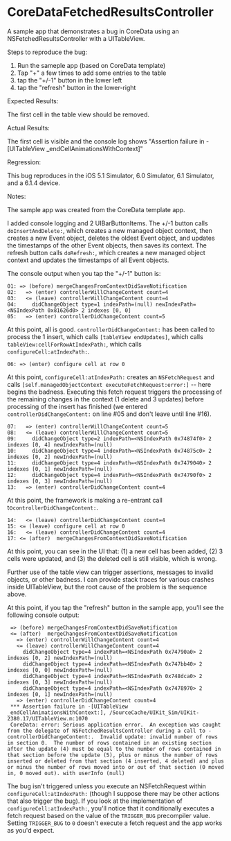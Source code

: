 CoreDataFetchedResultsController
================================

A sample app that demonstrates a bug in CoreData using an NSFetchedResultsController with a UITableView.

Steps to reproduce the bug:

1. Run the sameple app (based on CoreData template)
1. Tap "+" a few times to add some entries to the table
1. tap the "+/-1" button in the lower left
1. tap the "refresh" button in the lower-right

Expected Results:

The first cell in the table view should be removed.

Actual Results:

The first cell is visible and the console log shows "Assertion failure in -[UITableView _endCellAnimationsWithContext]"

Regression:

This bug reproduces in the iOS 5.1 Simulator, 6.0 Simulator, 6.1 Simulator, and a 6.1.4 device.

Notes:

The sample app was created from the CoreData template app.

I added console logging and 2 UIBarButtonItems. The +/-1 button calls `doInsertAndDelete:`, which creates a new managed object context, then creates a new Event object, deletes the oldest Event object, and updates the timestamps of the other Event objects, then saves its context. The refresh button calls `doRefresh:`, which creates a new managed object context and updates the timestamps of all Event objects.

The console output when you tap the "+/-1" button is:

    01: => (before) mergeChangesFromContextDidSaveNotification
    02:   => (enter) controllerWillChangeContent count=4
    03:   <= (leave) controllerWillChangeContent count=4
    04:     didChangeObject type=1 indexPath=(null) newIndexPath=<NSIndexPath 0x81626d0> 2 indexes [0, 0]
    05:   => (enter) controllerDidChangeContent count=5

At this point, all is good. `controllerDidChangeContent:` has been called to process the 1 insert, which calls `[tableView endUpdates]`, which calls `tableView:cellForRowAtIndexPath:`, which calls `configureCell:atIndexPath:`.

    06: => (enter) configure cell at row 0

At this point, `configureCell:atIndexPath:` creates an `NSFetchRequest` and calls `[self.managedObjectContext executeFetchRequest:error:]` -- here begins the badness. Executing this fetch request triggers the processing of the remaining changes in the context (1 delete and 3 updates) before processing of the insert has finished (we entered `controllerDidChangeContent:` on line #05 and don't leave until line #16).

    07:   => (enter) controllerWillChangeContent count=5
    08:   <= (leave) controllerWillChangeContent count=5
    09:     didChangeObject type=2 indexPath=<NSIndexPath 0x74874f0> 2 indexes [0, 4] newIndexPath=(null)
    10:     didChangeObject type=4 indexPath=<NSIndexPath 0x74875c0> 2 indexes [0, 2] newIndexPath=(null)
    11:     didChangeObject type=4 indexPath=<NSIndexPath 0x7479040> 2 indexes [0, 1] newIndexPath=(null)
    12:     didChangeObject type=4 indexPath=<NSIndexPath 0x74790f0> 2 indexes [0, 3] newIndexPath=(null)
    13:   => (enter) controllerDidChangeContent count=4

At this point, the framework is making a re-entrant call to`controllerDidChangeContent:`.

    14:   <= (leave) controllerDidChangeContent count=4
    15: <= (leave) configure cell at row 0
    16:   <= (leave) controllerDidChangeContent count=4
    17: <= (after)  mergeChangesFromContextDidSaveNotification

At this point, you can see in the UI that: (1) a new cell has been added, (2) 3 cells were updated, and (3) the deleted cell is still visible, which is wrong.

Further use of the table view can trigger assertions, messages to invalid objects, or other badness. I can provide stack traces for various crashes inside UITableView, but the root cause of the problem is the sequence above.

At this point, if you tap the "refresh" button in the sample app, you'll see the following console output:

     => (before) mergeChangesFromContextDidSaveNotification
     <= (after)  mergeChangesFromContextDidSaveNotification
       => (enter) controllerWillChangeContent count=4
       <= (leave) controllerWillChangeContent count=4
         didChangeObject type=4 indexPath=<NSIndexPath 0x74790a0> 2 indexes [0, 2] newIndexPath=(null)
         didChangeObject type=4 indexPath=<NSIndexPath 0x747bb40> 2 indexes [0, 0] newIndexPath=(null)
         didChangeObject type=4 indexPath=<NSIndexPath 0x748dca0> 2 indexes [0, 3] newIndexPath=(null)
         didChangeObject type=4 indexPath=<NSIndexPath 0x7478970> 2 indexes [0, 1] newIndexPath=(null)
       => (enter) controllerDidChangeContent count=4
     *** Assertion failure in -[UITableView _endCellAnimationsWithContext:], /SourceCache/UIKit_Sim/UIKit-2380.17/UITableView.m:1070
     CoreData: error: Serious application error.  An exception was caught from the delegate of NSFetchedResultsController during a call to -controllerDidChangeContent:.  Invalid update: invalid number of rows in section 0.  The number of rows contained in an existing section after the update (4) must be equal to the number of rows contained in that section before the update (5), plus or minus the number of rows inserted or deleted from that section (4 inserted, 4 deleted) and plus or minus the number of rows moved into or out of that section (0 moved in, 0 moved out). with userInfo (null)

The bug isn't triggered unless you execute an NSFetchRequest within `configureCell:atIndexPath:` (though I suppose there may be other actions that also trigger the bug). If you look at the implementation of `configureCell:atIndexPath:`, you'll notice that it conditionally executes a fetch request based on the value of the `TRIGGER_BUG` precompiler value. Setting `TRIGGER_BUG` to `0` doesn't execute a fetch request and the app works as you'd expect.

